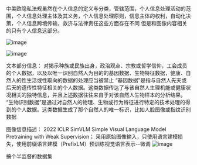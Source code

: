 中美欧隐私法规虽然在个人信息的定义与分类，管辖范围，个人信息处理活动的范围，个人信息处理主体及其义务，个人信息处理原则，信息主体的权利，自动化决策，个人信息跨境传输，救济与法律责任这些方面存在不同
但是和图像内容相关的只有个人信息这部分。

![image](https://user-images.githubusercontent.com/86655336/211769495-bd864479-8f25-4ab3-8681-5d7392153aae.png)

![image](https://user-images.githubusercontent.com/86655336/211769579-903401f6-9d36-484f-81b1-4950b06a42b7.png)

文本部分信息：
对揭示种族或民族出身，政治观点、宗教或哲学信仰，工会成员的个人数据，以及以唯一识别自然人为目的的基因数据、生物特征数据，健康、自然人的性生活或性取向的数据的处理应当被禁止
“基因数据”是指与自然人先天或后天的遗传性特征相关的个人数据。这类数据传达了与该自然人生理机能或健康状况相关的独特信息，并且上述数据往往来自于对该自然人生物样本的分析结果。
“生物识别数据”是通过对自然人的物理、生物或行为特征进行特定的技术处理的得到的个人数据。这类数据生成了那个自然人的唯一标识，比如人脸图像或指纹识别数据

图像信息描述：
2022 ICLR SimVLM Simple Visual Language Model Pretraining with Weak Supervision；
采用原始图像输入，只使用语言建模损失，使用前缀语言建模（PrefixLM）预训练视觉语言表示--微调
![image](https://user-images.githubusercontent.com/86655336/220800228-b05f03c2-2753-4a0d-a6d8-7741fe3487fa.png)

搞个半监督的数据集

